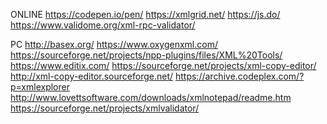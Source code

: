 ONLINE
https://codepen.io/pen/
https://xmlgrid.net/
https://js.do/
https://www.validome.org/xml-rpc-validator/


PC
http://basex.org/
https://www.oxygenxml.com/
https://sourceforge.net/projects/npp-plugins/files/XML%20Tools/
https://www.editix.com/
https://sourceforge.net/projects/xml-copy-editor/
http://xml-copy-editor.sourceforge.net/
https://archive.codeplex.com/?p=xmlexplorer
http://www.lovettsoftware.com/downloads/xmlnotepad/readme.htm
https://sourceforge.net/projects/xmlvalidator/

